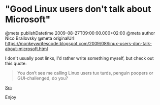 # "Good Linux users don&#39;t talk about Microsoft"

@meta publishDatetime 2009-08-27T09:00:00.000+02:00
@meta author Nico Brailovsky
@meta originalUrl https://monkeywritescode.blogspot.com/2009/08/linux-users-don-talk-about-microsoft.html

I don't usually post links, I'd rather write something myself, but check out this quote:

> You don’t see me calling Linux users tux turds, penguin poopers or GUI-challenged, do you?

[Src](md_blog/youfoundadeadlink.md)

Enjoy

